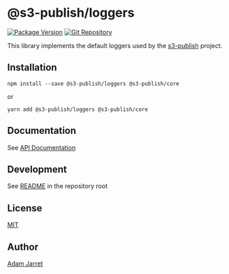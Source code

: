 # @s3-publish/loggers

[![Package Version](https://badgen.net/npm/v/@s3-publish/loggers)](https://npmjs.com/package/@s3-publish/loggers)
[![Git Repository](https://badgen.net/badge/source/GitHub/blue)](https://github.com/adamjarret/s3-publish/tree/master/packages/loggers)

This library implements the default loggers used by the [s3-publish](https://adamjarret.github.io/s3-publish) project.

## Installation

    npm install --save @s3-publish/loggers @s3-publish/core

or

    yarn add @s3-publish/loggers @s3-publish/core

## Documentation

See [API Documentation](https://adamjarret.github.io/s3-publish/globals.html)

## Development

See [README](https://github.com/adamjarret/s3-publish#readme) in the repository root

## License

[MIT](https://github.com/adamjarret/s3-publish/tree/master/LICENSE.txt)

## Author

[Adam Jarret](https://atj.me)
